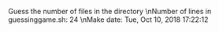 Guess the number of files in the directory \nNumber of lines in guessinggame.sh: 24 \nMake date: Tue, Oct 10, 2018 17:22:12

